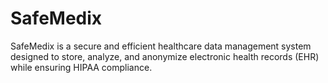 # SafeMedix
SafeMedix is a secure and efficient healthcare data management system designed to store, analyze, and anonymize electronic health records (EHR) while ensuring HIPAA compliance.
